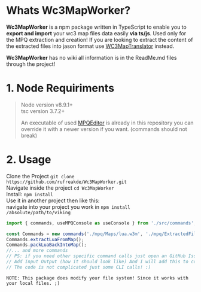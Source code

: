 # Whats Wc3MapWorker?
**Wc3MapWorker** is a npm package written in TypeScript to enable you to **export and import** your wc3 map files data easily **via ts/js**. Used only for the MPQ extraction and creation! If you are looking to extract the content of the extracted files into jason format use [WC3MapTranslator](https://github.com/ChiefOfGxBxL/WC3MapTranslator) instead.

**Wc3MapWorker** has no wiki all information is in the ReadMe.md files through the project!

# 1. Node Requiriments
> Node version v8.9.1+  
> tsc version 3.7.2+  
>   
>An executable of used [MPQEditor](http://www.zezula.net/en/mpq/download.html) is already in this repository you can override it with a newer version if you want. (commands should not break)

# 2. Usage
Clone the Project
`git clone https://github.com/rufreakde/Wc3MapWorker.git`  
Navigate inside the project
`cd Wc3MapWorker`  
Install: `npm install`  
Use it in another project then like this:  
navigate into your project you work in
`npm install /absolute/path/to/viking`  

```ts
import { commands, useMPQConsole as useConsole } from './src/commands';

const Commands = new commands('./mpq/Maps/lua.w3m', './mpq/ExtractedFiles', useConsole.useConsole);
Commands.extractLuaFromMap();
Commands.packLuaBackIntoMap();
//... and more commands
// PS: if you need other specific command calls just open an GitHub Issue
// Add Input Output (how it should look like) And I will add this to command to the lib. Or create it yourself make a PR I review it then ;)
// The code is not complicated just some CLI calls! :)
```
```console
NOTE: This package does modify your file system! Since it works with your local files. ;)
```
